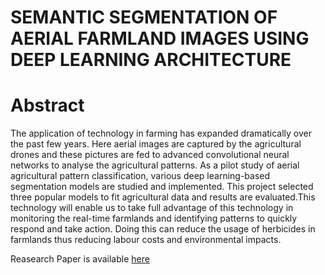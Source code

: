 # SEMANTIC SEGMENTATION OF AERIAL FARMLAND IMAGES USING DEEP LEARNING ARCHITECTURE

# Abstract 

The application of technology in farming has expanded dramatically over the past few years. Here aerial images are captured by the agricultural drones and these
pictures are fed to advanced convolutional neural networks to analyse the agricultural patterns. As a pilot study of aerial agricultural pattern classification,
various deep learning-based segmentation models are studied and implemented. This project selected
three popular models to fit agricultural data and results are evaluated.This technology will enable us to take full advantage of this technology in monitoring the real-time farmlands and identifying patterns to quickly respond and take action. Doing this can reduce the usage of herbicides in farmlands
thus reducing labour costs and environmental impacts.


Reasearch Paper is available [here](https://github.com/HishamParol/DeepLearning-AerialFarmLand/blob/master/ResearchPaper.pdf)
